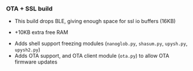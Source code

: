 ### OTA + SSL build
- This build drops BLE, giving enough space for ssl io buffers (16KB)
+  +10KB extra free RAM
- Adds shell support freezing modules (`nanoglob.py`, `shasum.py`, `upysh.py`, `upysh2.py`)
- Adds OTA support, and OTA client module (`ota.py`) to allow OTA firmware updates

